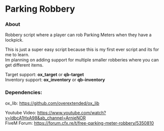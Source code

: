 # Parking Robbery

### About
Robbery script where a player can rob Parking Meters when they have a lockpick.

This is just a super easy script because this is my first ever script and its for me to learn.  
Im planning on adding support for multiple smaller robberies where you can get different items.

Target support: **ox_target** or **qb-target**  
Inventory support: **ox_inventory** or **qb-inventory**

### Dependencies:  
ox_lib: https://github.com/overextended/ox_lib

Youtube Video: https://www.youtube.com/watch?v=ldbcA1HxA98&ab_channel=ArnieNOR  
FiveM Forum: https://forum.cfx.re/t/free-parking-meter-robbery/5350810
